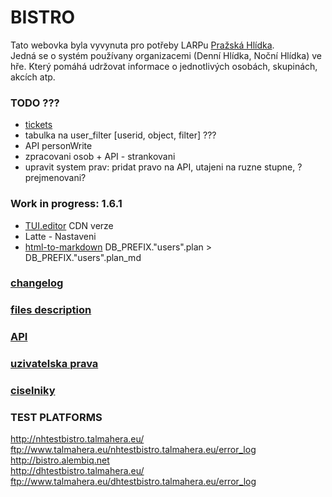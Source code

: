 # BISTRO

Tato webovka byla vyvynuta pro potřeby LARPu [Pražská Hlídka](http://www.prazskahlidka.cz/).  
Jedná se o systém používany organizacemi (Denní Hlídka, Noční Hlídka) ve hře. Který pomáhá udržovat informace o jednotlivých osobách, skupinách, akcích atp.

### TODO ???
- [tickets](https://dhbistro.leankit.com/board/24275378)  
- tabulka na user_filter [userid, object, filter] ???
- API personWrite  
- zpracovani osob + API - strankovani
- upravit system prav: pridat pravo na API, utajeni na ruzne stupne, ?prejmenovani?

### Work in progress: 1.6.1
- [TUI.editor](https://github.com/nhn/tui.editor) CDN verze  
- Latte - Nastaveni 
- [html-to-markdown](https://github.com/thephpleague/html-to-markdown) DB_PREFIX."users".plan > DB_PREFIX."users".plan_md

### [changelog](doc/changelog.md)

### [files description](doc/files.md)

### [API](doc/api.md)

### [uzivatelska prava](doc/rights.md)

### [ciselniky](doc/enums.md)

### TEST PLATFORMS
http://nhtestbistro.talmahera.eu/  
ftp://www.talmahera.eu/nhtestbistro.talmahera.eu/error_log  
http://bistro.alembiq.net  
http://dhtestbistro.talmahera.eu/  
ftp://www.talmahera.eu/dhtestbistro.talmahera.eu/error_log  
